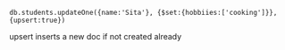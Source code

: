 

```db.students.updateOne({name:'Sita'}, {$set:{hobbiies:['cooking']}}, {upsert:true})```


upsert inserts a new doc if not created already
